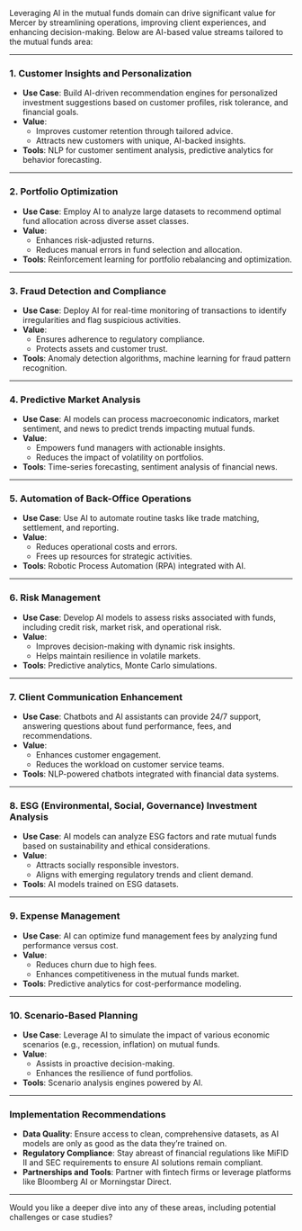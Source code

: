Leveraging AI in the mutual funds domain can drive significant value for Mercer by streamlining operations, improving client experiences, and enhancing decision-making. Below are AI-based value streams tailored to the mutual funds area:

---

### **1. Customer Insights and Personalization**
   - **Use Case**: Build AI-driven recommendation engines for personalized investment suggestions based on customer profiles, risk tolerance, and financial goals.
   - **Value**:
     - Improves customer retention through tailored advice.
     - Attracts new customers with unique, AI-backed insights.
   - **Tools**: NLP for customer sentiment analysis, predictive analytics for behavior forecasting.

---

### **2. Portfolio Optimization**
   - **Use Case**: Employ AI to analyze large datasets to recommend optimal fund allocation across diverse asset classes.
   - **Value**:
     - Enhances risk-adjusted returns.
     - Reduces manual errors in fund selection and allocation.
   - **Tools**: Reinforcement learning for portfolio rebalancing and optimization.

---

### **3. Fraud Detection and Compliance**
   - **Use Case**: Deploy AI for real-time monitoring of transactions to identify irregularities and flag suspicious activities.
   - **Value**:
     - Ensures adherence to regulatory compliance.
     - Protects assets and customer trust.
   - **Tools**: Anomaly detection algorithms, machine learning for fraud pattern recognition.

---

### **4. Predictive Market Analysis**
   - **Use Case**: AI models can process macroeconomic indicators, market sentiment, and news to predict trends impacting mutual funds.
   - **Value**:
     - Empowers fund managers with actionable insights.
     - Reduces the impact of volatility on portfolios.
   - **Tools**: Time-series forecasting, sentiment analysis of financial news.

---

### **5. Automation of Back-Office Operations**
   - **Use Case**: Use AI to automate routine tasks like trade matching, settlement, and reporting.
   - **Value**:
     - Reduces operational costs and errors.
     - Frees up resources for strategic activities.
   - **Tools**: Robotic Process Automation (RPA) integrated with AI.

---

### **6. Risk Management**
   - **Use Case**: Develop AI models to assess risks associated with funds, including credit risk, market risk, and operational risk.
   - **Value**:
     - Improves decision-making with dynamic risk insights.
     - Helps maintain resilience in volatile markets.
   - **Tools**: Predictive analytics, Monte Carlo simulations.

---

### **7. Client Communication Enhancement**
   - **Use Case**: Chatbots and AI assistants can provide 24/7 support, answering questions about fund performance, fees, and recommendations.
   - **Value**:
     - Enhances customer engagement.
     - Reduces the workload on customer service teams.
   - **Tools**: NLP-powered chatbots integrated with financial data systems.

---

### **8. ESG (Environmental, Social, Governance) Investment Analysis**
   - **Use Case**: AI models can analyze ESG factors and rate mutual funds based on sustainability and ethical considerations.
   - **Value**:
     - Attracts socially responsible investors.
     - Aligns with emerging regulatory trends and client demand.
   - **Tools**: AI models trained on ESG datasets.

---

### **9. Expense Management**
   - **Use Case**: AI can optimize fund management fees by analyzing fund performance versus cost.
   - **Value**:
     - Reduces churn due to high fees.
     - Enhances competitiveness in the mutual funds market.
   - **Tools**: Predictive analytics for cost-performance modeling.

---

### **10. Scenario-Based Planning**
   - **Use Case**: Leverage AI to simulate the impact of various economic scenarios (e.g., recession, inflation) on mutual funds.
   - **Value**:
     - Assists in proactive decision-making.
     - Enhances the resilience of fund portfolios.
   - **Tools**: Scenario analysis engines powered by AI.

---

### **Implementation Recommendations**
   - **Data Quality**: Ensure access to clean, comprehensive datasets, as AI models are only as good as the data they’re trained on.
   - **Regulatory Compliance**: Stay abreast of financial regulations like MiFID II and SEC requirements to ensure AI solutions remain compliant.
   - **Partnerships and Tools**: Partner with fintech firms or leverage platforms like Bloomberg AI or Morningstar Direct.

---

Would you like a deeper dive into any of these areas, including potential challenges or case studies?
